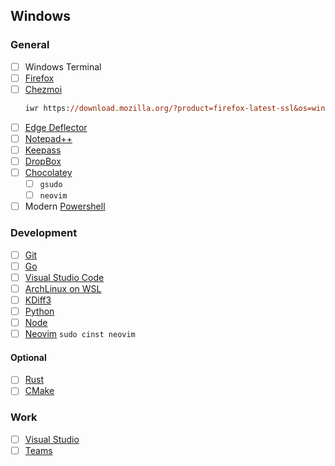 Windows
-------

### General
- [ ] Windows Terminal
- [ ] [Firefox](https://www.mozilla.org/en-US/firefox/download)
- [ ] [Chezmoi](https://www.chezmoi.io/docs/how-to)
  ```ps
  iwr https://download.mozilla.org/?product=firefox-latest-ssl&os=win64&lang=en-US -o firefox.exe
  ```
- [ ] [Edge Deflector](https://github.com/da2x/EdgeDeflector/releases)
- [ ] [Notepad++](https://notepad-plus-plus.org/downloads)
- [ ] [Keepass](https://keepass.info/download.html)
- [ ] [DropBox](https://www.dropbox.com/install)
- [ ] [Chocolatey](https://chocolatey.org/install)
  - [ ] `gsudo`
  - [ ] `neovim`
- [ ] Modern [Powershell](https://github.com/PowerShell/PowerShell/releases)

### Development
- [ ] [Git](https://git-scm.com/downloads)
- [ ] [Go](https://golang.org/dl/)
- [ ] [Visual Studio Code](https://code.visualstudio.com/download)
- [ ] [ArchLinux on WSL](https://github.com/yuk7/ArchWSL/releases)
- [ ] [KDiff3](https://sourceforge.net/projects/kdiff3/files/latest/download)
- [ ] [Python](https://www.python.org/downloads/windows)
- [ ] [Node](https://nodejs.org/en/download)
- [ ] [Neovim](https://github.com/neovim/neovim/releases) `sudo cinst neovim`

#### Optional
- [ ] [Rust](https://www.rust-lang.org/tools/install)
- [ ] [CMake](https://cmake.org/download)

### Work
- [ ] [Visual Studio](https://visualstudio.microsoft.com/downloads)
- [ ] [Teams](https://www.microsoft.com/en-ww/microsoft-teams/download-app)
